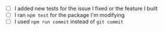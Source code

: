 <!--
Thank you for your contribution!
To help speed up the process of merging your code, check the following:
-->

- [ ] I added new tests for the issue I fixed or the feature I built
- [ ] I ran `npm test` for the package I'm modifying
- [ ] I used `npm run commit` instead of `git commit`

<!--
Please Continue to describe your fix / change citing an issue if possible.
-->

